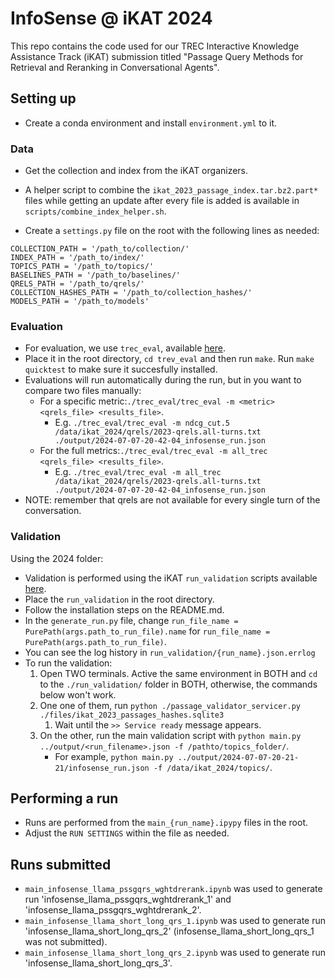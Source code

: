 # InfoSense @ iKAT 2024

This repo contains the code used for our TREC Interactive Knowledge Assistance Track (iKAT) submission titled "Passage Query Methods for Retrieval and Reranking in Conversational Agents".

## Setting up

- Create a conda environment and install `environment.yml` to it.

### Data

- Get the collection and index from the iKAT organizers.
- A helper script to combine the `ikat_2023_passage_index.tar.bz2.part*` files while getting an update after every file is added is available in `scripts/combine_index_helper.sh`.

- Create a `settings.py` file on the root with the following lines as needed:

```
COLLECTION_PATH = '/path_to/collection/'
INDEX_PATH = '/path_to/index/'
TOPICS_PATH = '/path_to/topics/'
BASELINES_PATH = '/path_to/baselines/'
QRELS_PATH = '/path_to/qrels/'
COLLECTION_HASHES_PATH = '/path_to/collection_hashes/'
MODELS_PATH = '/path_to/models'
```

### Evaluation

- For evaluation, we use `trec_eval`, available [here](https://github.com/usnistgov/trec_eval).
- Place it in the root directory, `cd trev_eval` and then run `make`. Run `make quicktest` to make sure it succesfully installed.
- Evaluations will run automatically during the run, but in you want to compare two files manually:
    - For a specific metric:`./trec_eval/trec_eval -m <metric> <qrels_file> <results_file>`. 
        - E.g. `./trec_eval/trec_eval -m ndcg_cut.5 /data/ikat_2024/qrels/2023-qrels.all-turns.txt ./output/2024-07-07-20-42-04_infosense_run.json`
    - For the full metrics:`./trec_eval/trec_eval -m all_trec <qrels_file> <results_file>`. 
        - E.g. `./trec_eval/trec_eval -m all_trec /data/ikat_2024/qrels/2023-qrels.all-turns.txt ./output/2024-07-07-20-42-04_infosense_run.json`
- NOTE: remember that qrels are not available for every single turn of the conversation.


### Validation

Using the 2024 folder:

- Validation is performed using the iKAT `run_validation` scripts available [here](https://github.com/irlabamsterdam/iKAT/tree/main/2023/scripts/run_validation).
- Place the `run_validation` in the root directory.
- Follow the installation steps on the README.md.
- In the `generate_run.py` file, change `run_file_name = PurePath(args.path_to_run_file).name` for `run_file_name = PurePath(args.path_to_run_file)`.
- You can see the log history in `run_validation/{run_name}.json.errlog`
- To run the validation: 
    1. Open TWO terminals. Active the same environment in BOTH and `cd` to the `./run_validation/` folder in BOTH, otherwise, the commands below won't work.
    1. One one of them, run `python ./passage_validator_servicer.py ./files/ikat_2023_passages_hashes.sqlite3`
        1. Wait until the `>> Service ready` message appears.
    1. On the other, run the main validation script with `python main.py ../output/<run_filename>.json -f /pathto/topics_folder/`.
        - For example, `python main.py ../output/2024-07-07-20-21-21/infosense_run.json -f /data/ikat_2024/topics/`.

## Performing a run

- Runs are performed from the `main_{run_name}.ipypy` files in the root.
- Adjust the `RUN SETTINGS` within the file as needed.

## Runs submitted

- `main_infosense_llama_pssgqrs_wghtdrerank.ipynb` was used to generate run 'infosense_llama_pssgqrs_wghtdrerank_1' and 'infosense_llama_pssgqrs_wghtdrerank_2'.
- `main_infosense_llama_short_long_qrs_1.ipynb` was used to generate run 'infosense_llama_short_long_qrs_2' (infosense_llama_short_long_qrs_1 was not submitted).
- `main_infosense_llama_short_long_qrs_2.ipynb` was used to generate run 'infosense_llama_short_long_qrs_3'.




